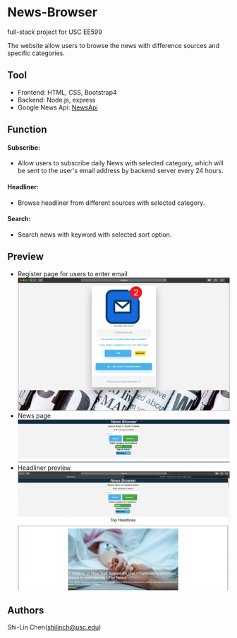 # News-Browser

full-stack project for USC EE599

The website allow users to browse the news with difference sources and specific categories.

## Tool

* Frontend: HTML, CSS, Bootstrap4
* Backend: Node.js, express
* Google News Api: [NewsApi](https://newsapi.org)


## Function

#### Subscribe: 
* Allow users to subscribe daily News with selected category, which will be sent to the user's email address by backend server every 24 hours.
#### Headliner:
* Browse headliner from different sources with selected category.
#### Search:
* Search news with keyword with selected sort option.


## Preview
* Register page for users to enter email
![Register page](/image/registerPage.png)
* News page
![News page](/image/newsPage.png)
* Headliner preview
![headliner](/image/headliner.gif)

## Authors

Shi-Lin Chen(shilinch@usc.edu)
